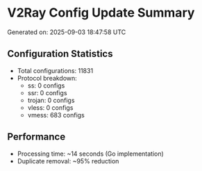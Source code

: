 # V2Ray Config Update Summary
Generated on: 2025-09-03 18:47:58 UTC

## Configuration Statistics
- Total configurations: 11831
- Protocol breakdown:
  - ss: 0 configs
  - ssr: 0 configs
  - trojan: 0 configs
  - vless: 0 configs
  - vmess: 683 configs

## Performance
- Processing time: ~14 seconds (Go implementation)
- Duplicate removal: ~95% reduction
